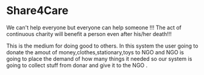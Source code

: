 # Share4Care
We can't help everyone but everyone can help someone !!!
The act of continuous charity will benefit a person even after his/her death!!!

This is the medium for doing good to others.
In this system the user going to donate the amout of money,clothes,stationary,toys to NGO
and NGO is going to place the demand of how many things it needed so our system is going to collect stuff from donar and  give it to the 
NGO .
